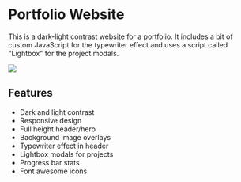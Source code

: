 # Portfolio Website

This is a dark-light contrast website for a portfolio. It includes a bit of custom JavaScript for the typewriter effect and uses a script called "Lightbox" for the project modals.

<img src="./images/screen.png" />

## Features

- Dark and light contrast
- Responsive design
- Full height header/hero
- Background image overlays
- Typewriter effect in header
- Lightbox modals for projects
- Progress bar stats
- Font awesome icons
